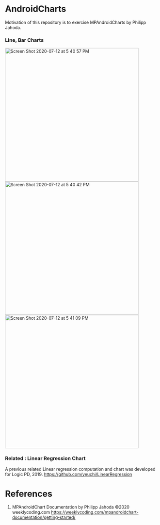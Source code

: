 # AndroidCharts
Motivation of this repository is to exercise MPAndroidCharts by Philipp Jahoda.

### Line, Bar Charts

<img width="440" alt="Screen Shot 2020-07-12 at 5 40 57 PM" src="https://user-images.githubusercontent.com/1282659/87258201-6990e300-c467-11ea-9fcf-53b57609635a.png">

<img width="440" alt="Screen Shot 2020-07-12 at 5 40 42 PM" src="https://user-images.githubusercontent.com/1282659/87258199-685fb600-c467-11ea-9136-e0915fe96334.png">

<img width="440" alt="Screen Shot 2020-07-12 at 5 41 09 PM" src="https://user-images.githubusercontent.com/1282659/87258202-6a297980-c467-11ea-817d-c2afe49ab921.png">

### Related : Linear Regression Chart
A previous related Linear regression computation and chart was developed for Logic PD, 2019.
https://github.com/yeuchi/LinearRegression

# References

1. MPAndroidChart Documentation by Philipp Jahoda ©2020 weeklycoding.com
https://weeklycoding.com/mpandroidchart-documentation/getting-started/
